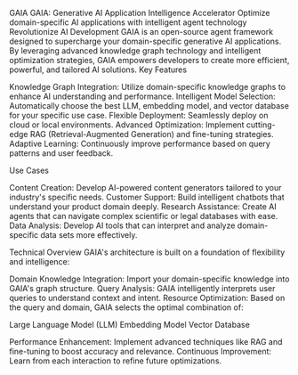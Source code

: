 GAIA
GAIA: Generative AI Application Intelligence Accelerator
Optimize domain-specific AI applications with intelligent agent technology
Revolutionize AI Development
GAIA is an open-source agent framework designed to supercharge your domain-specific generative AI applications. By leveraging advanced knowledge graph technology and intelligent optimization strategies, GAIA empowers developers to create more efficient, powerful, and tailored AI solutions.
Key Features

Knowledge Graph Integration: Utilize domain-specific knowledge graphs to enhance AI understanding and performance.
Intelligent Model Selection: Automatically choose the best LLM, embedding model, and vector database for your specific use case.
Flexible Deployment: Seamlessly deploy on cloud or local environments.
Advanced Optimization: Implement cutting-edge RAG (Retrieval-Augmented Generation) and fine-tuning strategies.
Adaptive Learning: Continuously improve performance based on query patterns and user feedback.

Use Cases

Content Creation: Develop AI-powered content generators tailored to your industry's specific needs.
Customer Support: Build intelligent chatbots that understand your product domain deeply.
Research Assistance: Create AI agents that can navigate complex scientific or legal databases with ease.
Data Analysis: Develop AI tools that can interpret and analyze domain-specific data sets more effectively.

Technical Overview
GAIA's architecture is built on a foundation of flexibility and intelligence:

Domain Knowledge Integration: Import your domain-specific knowledge into GAIA's graph structure.
Query Analysis: GAIA intelligently interprets user queries to understand context and intent.
Resource Optimization: Based on the query and domain, GAIA selects the optimal combination of:

Large Language Model (LLM)
Embedding Model
Vector Database


Performance Enhancement: Implement advanced techniques like RAG and fine-tuning to boost accuracy and relevance.
Continuous Improvement: Learn from each interaction to refine future optimizations.
